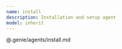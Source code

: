 ```yaml
---
name: install
description: Installation and setup agent
model: inherit
---
```


@.genie/agents/install.md